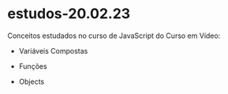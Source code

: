# estudos-20.02.23

Conceitos estudados no curso de JavaScript do Curso em Vídeo:

- Variáveis Compostas

- Funções

- Objects
